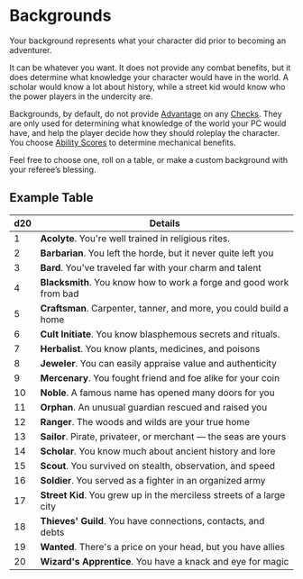# Backgrounds

Your background represents what your character did prior to becoming an adventurer.

It can be whatever you want. It does not provide any combat benefits, but it does determine what knowledge your character would have in the world. A scholar would know a lot about history, while a street kid would know who the power players in the undercity are. 

Backgrounds, by default, do not provide [Advantage](../Game%20Procedures/Dice%20Rolls/Advantage.md) on any [Checks](../Game%20Procedures/Check.md). They are only used for determining what knowledge of the world your PC would have, and help the player decide how they should roleplay the character. You choose [Ability Scores](Chosen%20Statistics/Ability%20Scores.md) to determine mechanical benefits.

Feel free to choose one, roll on a table, or make a custom background with your referee’s blessing.
## Example Table

| d20 | Details                                                              |
| --- | -------------------------------------------------------------------- |
| 1   | **Acolyte**. You're well trained in religious rites.                 |
| 2   | **Barbarian**. You left the horde, but it never quite left you       |
| 3   | **Bard**. You've traveled far with your charm and talent             |
| 4   | **Blacksmith**. You know how to work a forge and good work from bad  |
| 5   | **Craftsman**. Carpenter, tanner, and more, you could build a home   |
| 6   | **Cult Initiate**. You know blasphemous secrets and rituals.         |
| 7   | **Herbalist**. You know plants, medicines, and poisons               |
| 8   | **Jeweler**. You can easily appraise value and authenticity          |
| 9   | **Mercenary**. You fought friend and foe alike for your coin         |
| 10  | **Noble**. A famous name has opened many doors for you               |
| 11  | **Orphan**. An unusual guardian rescued and raised you               |
| 12  | **Ranger**. The woods and wilds are your true home                   |
| 13  | **Sailor**. Pirate, privateer, or merchant — the seas are yours      |
| 14  | **Scholar**. You know much about ancient history and lore            |
| 15  | **Scout**. You survived on stealth, observation, and speed           |
| 16  | **Soldier**. You served as a fighter in an organized army            |
| 17  | **Street Kid**. You grew up in the merciless streets of a large city |
| 18  | **Thieves' Guild**. You have connections, contacts, and debts        |
| 19  | **Wanted**. There's a price on your head, but you have allies        |
| 20  | **Wizard's Apprentice**. You have a knack and eye for magic          |
